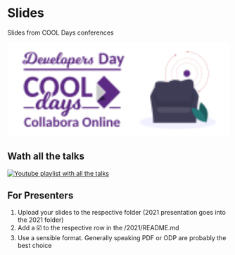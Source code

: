 # Slides

Slides from COOL Days conferences

<img src="https://raw.githubusercontent.com/CollaboraOnline/slides/main/static/images/cool-days-event-dev-logo.svg" alt="" style="min-width: 100%;">

## Wath all the talks

[![Youtube playlist with all the talks](https://user-images.githubusercontent.com/65948705/141762263-905879dc-67aa-434c-b4b3-b93f90a8d4e8.png)](https://www.youtube.com/watch?v=oIpE1IvBbj8&list=PLeh8MeOzF8jals5oAfZlYmksVaLfY6Wxv)



## For Presenters

1. Upload your slides to the respective folder (2021 presentation goes into the 2021 folder)
2. Add a ☑️ to the respective row in the /2021/README.md
3. Use a sensible format. Generally speaking PDF or ODP are probably the best choice
